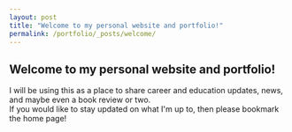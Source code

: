 ```yaml
---
layout: post
title: "Welcome to my personal website and portfolio!"
permalink: /portfolio/_posts/welcome/
---
```


## Welcome to my personal website and portfolio!

I will be using this as a place to share career and education updates, news, and maybe even a book review or two.   
If you would like to stay updated on what I'm up to, then please bookmark the home page!
